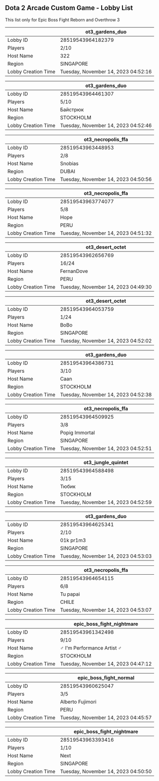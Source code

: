 ## Dota 2 Arcade Custom Game - Lobby List

This list only for Epic Boss Fight Reborn and Overthrow 3

|  | ot3_gardens_duo |
| ------ | ------ |
| Lobby ID | 28519543964182379 |
| Players | 2/10 |
| Host Name | 322 |
| Region | SINGAPORE |
| Lobby Creation Time | Tuesday, November 14, 2023 04:52:16 |


|  | ot3_gardens_duo |
| ------ | ------ |
| Lobby ID | 28519543964461307 |
| Players | 5/10 |
| Host Name | Байстрюк |
| Region | STOCKHOLM |
| Lobby Creation Time | Tuesday, November 14, 2023 04:52:46 |


|  | ot3_necropolis_ffa |
| ------ | ------ |
| Lobby ID | 28519543963448953 |
| Players | 2/8 |
| Host Name | Snobias |
| Region | DUBAI |
| Lobby Creation Time | Tuesday, November 14, 2023 04:50:56 |


|  | ot3_necropolis_ffa |
| ------ | ------ |
| Lobby ID | 28519543963774077 |
| Players | 5/8 |
| Host Name | Hope |
| Region | PERU |
| Lobby Creation Time | Tuesday, November 14, 2023 04:51:32 |


|  | ot3_desert_octet |
| ------ | ------ |
| Lobby ID | 28519543962656769 |
| Players | 16/24 |
| Host Name | FernanDove |
| Region | PERU |
| Lobby Creation Time | Tuesday, November 14, 2023 04:49:30 |


|  | ot3_desert_octet |
| ------ | ------ |
| Lobby ID | 28519543964053759 |
| Players | 1/24 |
| Host Name | BoBo |
| Region | SINGAPORE |
| Lobby Creation Time | Tuesday, November 14, 2023 04:52:02 |


|  | ot3_gardens_duo |
| ------ | ------ |
| Lobby ID | 28519543964386731 |
| Players | 3/10 |
| Host Name | Caan |
| Region | STOCKHOLM |
| Lobby Creation Time | Tuesday, November 14, 2023 04:52:38 |


|  | ot3_necropolis_ffa |
| ------ | ------ |
| Lobby ID | 28519543964509925 |
| Players | 3/8 |
| Host Name | Popig Immortal |
| Region | SINGAPORE |
| Lobby Creation Time | Tuesday, November 14, 2023 04:52:51 |


|  | ot3_jungle_quintet |
| ------ | ------ |
| Lobby ID | 28519543964588498 |
| Players | 3/15 |
| Host Name | Тюбик |
| Region | STOCKHOLM |
| Lobby Creation Time | Tuesday, November 14, 2023 04:52:59 |


|  | ot3_gardens_duo |
| ------ | ------ |
| Lobby ID | 28519543964625341 |
| Players | 2/10 |
| Host Name | $0$1k pr1m3 |
| Region | SINGAPORE |
| Lobby Creation Time | Tuesday, November 14, 2023 04:53:03 |


|  | ot3_necropolis_ffa |
| ------ | ------ |
| Lobby ID | 28519543964654115 |
| Players | 6/8 |
| Host Name | Tu papai |
| Region | CHILE |
| Lobby Creation Time | Tuesday, November 14, 2023 04:53:07 |


|  | epic_boss_fight_nightmare |
| ------ | ------ |
| Lobby ID | 28519543961342498 |
| Players | 9/10 |
| Host Name | ♂ I'm Performance Artist ♂ |
| Region | STOCKHOLM |
| Lobby Creation Time | Tuesday, November 14, 2023 04:47:12 |


|  | epic_boss_fight_normal |
| ------ | ------ |
| Lobby ID | 28519543960625047 |
| Players | 3/5 |
| Host Name | Alberto Fujimori |
| Region | PERU |
| Lobby Creation Time | Tuesday, November 14, 2023 04:45:57 |


|  | epic_boss_fight_nightmare |
| ------ | ------ |
| Lobby ID | 28519543963393416 |
| Players | 1/10 |
| Host Name | Next |
| Region | SINGAPORE |
| Lobby Creation Time | Tuesday, November 14, 2023 04:50:50 |


